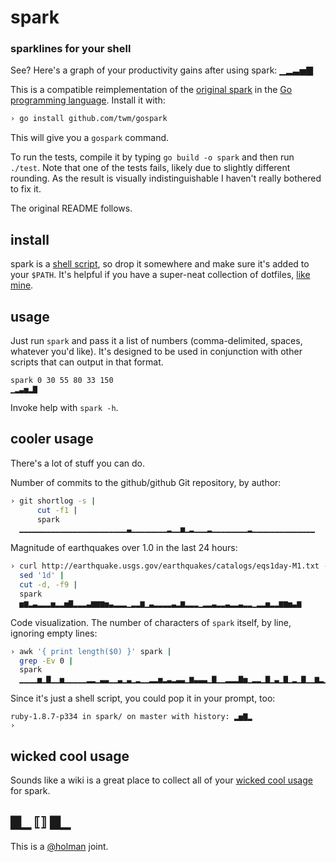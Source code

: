 # spark
### sparklines for your shell

See? Here's a graph of your productivity gains after using spark: ▁▂▃▅▇

This is a compatible reimplementation of the [original spark][original] in the
[Go programming language][golang].  Install it with:

```sh
› go install github.com/twm/gospark
```

This will give you a `gospark` command.

To run the tests, compile it by typing `go build -o spark` and then run
`./test`.  Note that one of the tests fails, likely due to slightly different
rounding.  As the result is visually indistinguishable I haven't really
bothered to fix it.

The original README follows.

## install

spark is a [shell script][bin], so drop it somewhere and make sure it's added
to your `$PATH`. It's helpful if you have a super-neat collection of dotfiles,
[like mine][dotfiles].

## usage

Just run `spark` and pass it a list of numbers (comma-delimited, spaces,
whatever you'd like). It's designed to be used in conjunction with other
scripts that can output in that format.

    spark 0 30 55 80 33 150
    ▁▂▃▅▂▇

Invoke help with `spark -h`.

## cooler usage

There's a lot of stuff you can do.

Number of commits to the github/github Git repository, by author:

```sh
› git shortlog -s |
      cut -f1 |
      spark
  ▁▁▁▁▁▁▁▁▁▁▁▁▁▁▁▁▁▁▁▁▁▁▁▁▃▁▁▁▁▁▁▁▁▂▁▁▅▁▂▁▁▁▂▁▁▁▁▁▁▁▁▂▁▁▁▁▁▁▁▁▁▁▁▁▁▁
```

Magnitude of earthquakes over 1.0 in the last 24 hours:

```sh
› curl http://earthquake.usgs.gov/earthquakes/catalogs/eqs1day-M1.txt --silent | 
  sed '1d' |
  cut -d, -f9 |
  spark
  ▅▆▂▃▂▂▂▅▂▂▅▇▂▂▂▃▆▆▆▅▃▂▂▂▁▂▂▆▁▃▂▂▂▂▃▂▆▂▂▂▁▂▂▃▂▂▃▂▂▃▂▂▁▂▂▅▂▂▆▆▅▃▆
```

Code visualization. The number of characters of `spark` itself, by line, ignoring empty lines:

```sh
› awk '{ print length($0) }' spark |
  grep -Ev 0 |
  spark
  ▁▁▁▁▅▁▇▁▁▅▁▁▁▁▁▂▂▁▃▃▁▁▃▁▃▁▂▁▁▂▂▅▂▃▂▃▃▁▆▃▃▃▁▇▁▁▂▂▂▇▅▁▂▂▁▇▁▃▁▇▁▂▁▇▁▁▆▂▁▇▁▂▁▁▂▅▁▂▁▆▇▇▂▁▂▁▁▁▂▂▁▅▁▂▁▁▃▁▃▁▁▁▃▂▂▂▁▁▅▂▁▁▁▁▂▂▁▁▁▂▂
```

Since it's just a shell script, you could pop it in your prompt, too:

```
ruby-1.8.7-p334 in spark/ on master with history: ▂▅▇▂
›
```

## wicked cool usage

Sounds like a wiki is a great place to collect all of your 
[wicked cool usage][wiki] for spark.

## ▇▁ ⟦⟧ ▇▁

This is a [@holman][holman] joint.

[original]: https://github.com/holman/spark
[golang]:   http://golang.org/
[dotfiles]: https://github.com/holman/dotfiles 
[bin]:      https://github.com/holman/spark/blob/master/spark
[wiki]:     https://github.com/holman/spark/wiki/Wicked-Cool-Usage
[holman]:   https://twitter.com/holman
